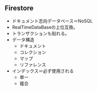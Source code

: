 ## Firestore

- ドキュメント志向データベース＝NoSQL
- RealTimeDataBaseの上位互換。
- トランザクションも貼れる。
- データ構造
  - ドキュメント
  - コレクション
  - マップ
  - リファレンス
- インデックス＝必ず使用される
  - 単一
  - 複合
